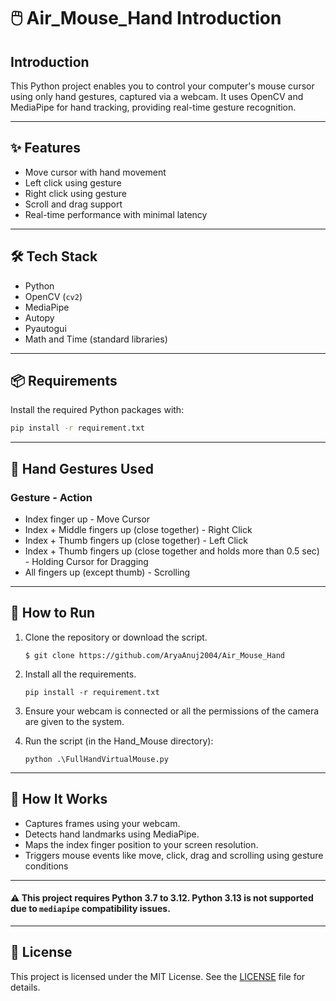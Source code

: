 # 🖱️ Air_Mouse_Hand Introduction
## Introduction
This Python project enables you to control your computer's mouse cursor using only hand gestures, captured via a webcam. It uses OpenCV and MediaPipe for hand tracking, providing real-time gesture recognition.

---

## ✨ Features
- Move cursor with hand movement
- Left click using gesture
- Right click using gesture 
- Scroll and drag support 
- Real-time performance with minimal latency

---

## 🛠️ Tech Stack
- Python
- OpenCV (`cv2`)
- MediaPipe
- Autopy
- Pyautogui
- Math and Time (standard libraries)

---

## 📦 Requirements
Install the required Python packages with:

```bash
pip install -r requirement.txt
```

---

## 📸 Hand Gestures Used
### Gesture	- Action
- Index finger up	- Move Cursor
- Index + Middle fingers up (close together)	- Right Click
- Index + Thumb fingers up (close together)	- Left Click
- Index + Thumb fingers up (close together and holds more than 0.5 sec)	- Holding Cursor for Dragging
- All fingers up (except thumb) - Scrolling

---

## 🚀 How to Run
1. Clone the repository or download the script.

   ```
   $ git clone https://github.com/AryaAnuj2004/Air_Mouse_Hand
   ```
2. Install all the requirements.
   ```
   pip install -r requirement.txt
   ```
3. Ensure your webcam is connected or all the permissions of the camera are given to the system.

4. Run the script (in the Hand_Mouse directory):
   ```
   python .\FullHandVirtualMouse.py
   ```

---

## 🧠 How It Works
- Captures frames using your webcam.
- Detects hand landmarks using MediaPipe.
- Maps the index finger position to your screen resolution.
- Triggers mouse events like move, click, drag and scrolling using gesture conditions

---

#### ⚠️ This project requires **Python 3.7 to 3.12**. Python 3.13 is not supported due to `mediapipe` compatibility issues.

---

## 📄 License
This project is licensed under the MIT License. See the [LICENSE](LICENSE-MIT) file for details.

